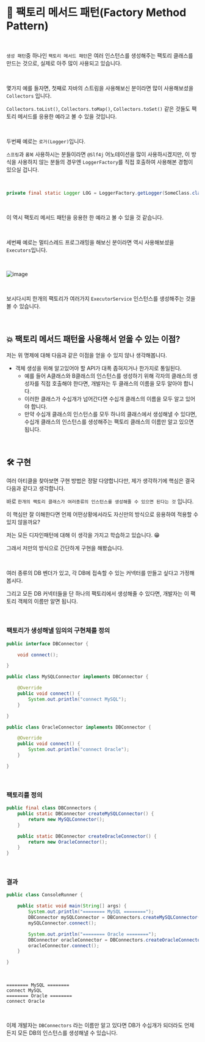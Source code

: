 # 📜 팩토리 메서드 패턴(Factory Method Pattern)

<br />

`생성 패턴`중 하나인 `팩토리 메서드 패턴`은 여러 인스턴스를 생성해주는 팩토리 클래스를 만드는 것으로, 실제로 아주 많이 사용되고 있습니다.

<br />

몇가지 예를 들자면, 첫째로 자바의 스트림을 사용해보신 분이라면 많이 사용해보셨을 `Collectors` 입니다.

`Collectors.toList()`, `Collectors.toMap()`, `Collectors.toSet()` 같은 것들도 팩토리 메서드를 응용한 예라고 볼 수 있을 것입니다.

<br />

두번째 예로는 `로거(Logger)`입니다.

`스프링`과 `롬복` 사용하시는 분들이라면 `@Slf4j` 어노테이션을 많이 사용하시겠지만, 이 방식을 사용하지 않는 분들의 경우엔 `LoggerFactory`를 직접 호출하여 사용해본 경험이 있으실 겁니다.

<br />

```java
private final static Logger LOG = LoggerFactory.getLogger(SomeClass.class);
```

<br />

이 역시 팩토리 메서드 패턴을 응용한 한 예라고 볼 수 있을 것 같습니다.

<br />

세번째 예로는 멀티스레드 프로그래밍을 해보신 분이라면 역시 사용해보셨을 `Executors`입니다.

<br />

![image](https://user-images.githubusercontent.com/71188307/133013221-0740849d-77f7-4b7a-8ad1-fd281c839f9a.png)

<br />

보시다시피 한개의 팩토리가 여러가지 `ExecutorService` 인스턴스를 생성해주는 것을 볼 수 있습니다.

<br />

## 💥 팩토리 메서드 패턴을 사용해서 얻을 수 있는 이점?

저는 위 명제에 대해 다음과 같은 이점을 얻을 수 있지 않나 생각해봅니다.

- 객체 생성을 위해 알고있어야 할 API가 대폭 좁혀지거나 한가지로 통일된다.
    - 예를 들어 A클래스와 B클래스의 인스턴스를 생성하기 위해 각자의 클래스의 생성자를 직접 호출해야 한다면, 개발자는 두 클래스의 이름을 모두 알아야 합니다.
    - 이러한 클래스가 수십개가 넘어간다면 수십개 클래스의 이름을 모두 알고 있어야 합니다.
    - 만약 수십개 클래스의 인스턴스를 모두 하나의 클래스에서 생성해낼 수 있다면, 수십개 클래스의 인스턴스를 생성해주는 팩토리 클래스의 이름만 알고 있으면 됩니다.

<br />

## 🛠 구현

여러 아티클을 찾아보면 구현 방법은 정말 다양합니다만, 제가 생각하기에 핵심은 결국 다음과 같다고 생각합니다.

바로 `한개의 팩토리 클래스가 여러종류의 인스턴스를 생성해줄 수 있으면 된다는 것` 입니다.

이 핵심만 잘 이해한다면 언제 어떤상황에서라도 자신만의 방식으로 응용하여 적용할 수 있지 않을까요?

저는 모든 디자인패턴에 대해 이 생각을 가지고 학습하고 있습니다. 😁

그래서 저만의 방식으로 간단하게 구현을 해봤습니다.

<br />

여러 종류의 DB 벤더가 있고, 각 DB에 접속할 수 있는 커넥터를 만들고 싶다고 가정해봅시다.

그리고 모든 DB 커넥터들을 단 하나의 팩토리에서 생성해줄 수 있다면, 개발자는 이 팩토리 객체의 이름만 알면 됩니다.

<br  />

### 팩토리가 생성해낼 임의의 구현체를 정의

```java
public interface DBConnector {

    void connect();

}

public class MySQLConnector implements DBConnector {

    @Override
    public void connect() {
        System.out.println("connect MySQL");
    }

}

public class OracleConnector implements DBConnector {

    @Override
    public void connect() {
        System.out.println("connect Oracle");
    }

}
```

<br />

### 팩토리를 정의

```java
public final class DBConnectors {
    public static DBConnector createMySQLConnector() {
        return new MySQLConnector();
    }

    public static DBConnector createOracleConnector() {
        return new OracleConnector();
    }
}
```

<br />

### 결과

```java
public class ConsoleRunner {

    public static void main(String[] args) {
        System.out.println("======== MySQL ========");
        DBConnector mySQLConnector = DBConnectors.createMySQLConnector();
        mySQLConnector.connect();

        System.out.println("======== Oracle ========");
        DBConnector oracleConnector = DBConnectors.createOracleConnector();
        oracleConnector.connect();
    }

}
```

<br />

```shell
======== MySQL ========
connect MySQL
======== Oracle ========
connect Oracle
```

<br />

이제 개발자는 `DBConnectors` 라는 이름만 알고 있다면 DB가 수십개가 되더라도 언제든지 모든 DB의 인스턴스를 생성해낼 수 있습니다.

<br />
